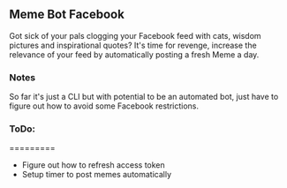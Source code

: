 ## Meme Bot Facebook

Got sick of your pals clogging your Facebook feed with cats, wisdom pictures and inspirational quotes? It's time for revenge, increase the relevance of your feed by automatically posting a fresh Meme a day.

### Notes

So far it's just a CLI but with potential to be an automated bot, just have to figure out how to avoid some Facebook restrictions.

### ToDo:
=========

* Figure out how to refresh access token
* Setup timer to post memes automatically
